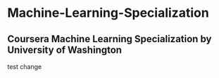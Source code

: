 # Machine-Learning-Specialization

## Coursera Machine Learning Specialization by University of Washington

test change
